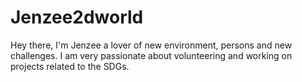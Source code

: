 # Jenzee2dworld

Hey there,
I'm Jenzee a lover of new environment, persons and new challenges.
I am very passionate about volunteering and working on projects related to the SDGs.
